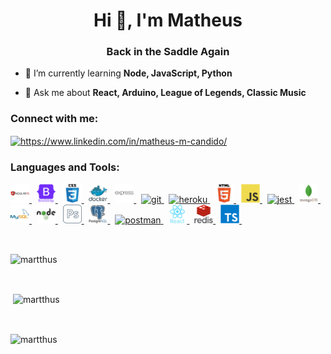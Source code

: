 <h1 align="center">Hi 👋, I'm Matheus</h1>
<h3 align="center">Back in the Saddle Again</h3>

- 🌱 I’m currently learning **Node, JavaScript, Python**

- 💬 Ask me about **React, Arduino, League of Legends, Classic Music**

<h3 align="left">Connect with me:</h3>
<p align="left">
<a href="https://linkedin.com/in/https://www.linkedin.com/in/matheus-m-candido/" target="blank"><img align="center" src="https://api.iconify.design/ri:linkedin-box-fill.svg?color=red" alt="https://www.linkedin.com/in/matheus-m-candido/" height="40" width="50" /></a>
</p>

<h3 align="left">Languages and Tools:</h3>
<p align="left"> <a href="https://angular.io" target="_blank"> <img
            src="https://raw.githubusercontent.com/devicons/devicon/master/icons/angularjs/angularjs-original-wordmark.svg"
            alt="angularjs" width="30" height="30" /> </a> &nbsp; <a href="https://getbootstrap.com" target="_blank"> <img
            src="https://raw.githubusercontent.com/devicons/devicon/master/icons/bootstrap/bootstrap-plain-wordmark.svg"
            alt="bootstrap" width="30" height="30" /> </a> &nbsp; <a href="https://www.w3schools.com/css/" target="_blank">
        <img src="https://raw.githubusercontent.com/devicons/devicon/master/icons/css3/css3-original-wordmark.svg"
            alt="css3" width="30" height="30" /> </a> &nbsp; <a href="https://www.docker.com/" target="_blank"> <img
            src="https://raw.githubusercontent.com/devicons/devicon/master/icons/docker/docker-original-wordmark.svg"
            alt="docker" width="30" height="30" /> </a> &nbsp; <a href="https://expressjs.com" target="_blank"> <img
            src="https://raw.githubusercontent.com/devicons/devicon/master/icons/express/express-original-wordmark.svg?color=%239400D3"
            alt="express" width="30" height="30" /> </a> &nbsp; <a href="https://git-scm.com/" target="_blank"> <img
            src="https://www.vectorlogo.zone/logos/git-scm/git-scm-icon.svg" alt="git" width="30" height="30" /> </a> &nbsp; <a
        href="https://heroku.com" target="_blank"> <img src="https://www.vectorlogo.zone/logos/heroku/heroku-icon.svg"
            alt="heroku" width="30" height="30" /> </a> &nbsp; <a href="https://www.w3.org/html/" target="_blank"> <img
            src="https://raw.githubusercontent.com/devicons/devicon/master/icons/html5/html5-original-wordmark.svg"
            alt="html5" width="30" height="30" /> </a> &nbsp; <a href="https://developer.mozilla.org/en-US/docs/Web/JavaScript"
        target="_blank"> <img
            src="https://raw.githubusercontent.com/devicons/devicon/master/icons/javascript/javascript-original.svg"
            alt="javascript" width="30" height="30" /> </a> &nbsp; <a href="https://jestjs.io" target="_blank"> <img
            src="https://www.vectorlogo.zone/logos/jestjsio/jestjsio-icon.svg" alt="jest" width="30" height="30" /> </a> &nbsp;
    <a href="https://www.mongodb.com/" target="_blank"> <img
            src="https://raw.githubusercontent.com/devicons/devicon/master/icons/mongodb/mongodb-original-wordmark.svg"
            alt="mongodb" width="30" height="30" /> </a> &nbsp; <a href="https://www.mysql.com/" target="_blank"> <img
            src="https://raw.githubusercontent.com/devicons/devicon/master/icons/mysql/mysql-original-wordmark.svg"
            alt="mysql" width="30" height="30" /> </a> &nbsp; <a href="https://nodejs.org" target="_blank"> <img
            src="https://raw.githubusercontent.com/devicons/devicon/master/icons/nodejs/nodejs-original-wordmark.svg"
            alt="nodejs" width="30" height="30" /> </a> &nbsp; <a href="https://www.photoshop.com/en" target="_blank"> <img
            src="https://raw.githubusercontent.com/devicons/devicon/master/icons/photoshop/photoshop-line.svg"
            alt="photoshop" width="30" height="30" /> </a> &nbsp; <a href="https://www.postgresql.org" target="_blank"> <img
            src="https://raw.githubusercontent.com/devicons/devicon/master/icons/postgresql/postgresql-original-wordmark.svg"
            alt="postgresql" width="30" height="30" /> </a> &nbsp; <a href="https://postman.com" target="_blank"> <img
            src="https://www.vectorlogo.zone/logos/getpostman/getpostman-icon.svg" alt="postman" width="30"
            height="30" /> </a> &nbsp; <a href="https://reactjs.org/" target="_blank"> <img
            src="https://raw.githubusercontent.com/devicons/devicon/master/icons/react/react-original-wordmark.svg"
            alt="react" width="30" height="30" /> </a> &nbsp; <a href="https://redis.io" target="_blank"> <img
            src="https://raw.githubusercontent.com/devicons/devicon/master/icons/redis/redis-original-wordmark.svg"
            alt="redis" width="30" height="30" /> </a> &nbsp; <a href="https://www.typescriptlang.org/" target="_blank"> <img
            src="https://raw.githubusercontent.com/devicons/devicon/master/icons/typescript/typescript-original.svg"
            alt="typescript" width="30" height="30" /> </a> &nbsp; </p></br>

<p><img align="center" src="https://github-readme-stats.vercel.app/api/top-langs?username=martthus&show_icons=true&locale=en&layout=compact" alt="martthus" /></p></br>
<p>&nbsp;<img align="center" src="https://github-readme-stats.vercel.app/api?username=martthus&show_icons=true&locale=en" alt="martthus" /></p></br>

<p><img align="center" src="https://github-readme-streak-stats.herokuapp.com/?user=martthus&theme=dark" alt="martthus" /></p>

